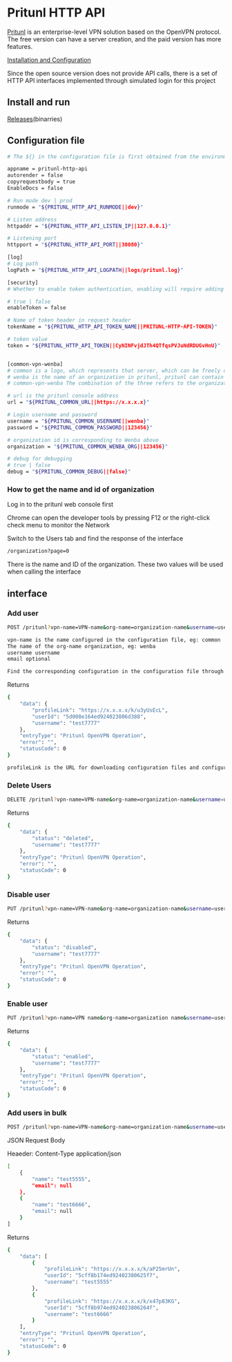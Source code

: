 # Pritunl HTTP API

[Pritunl](https://pritunl.com/) is an enterprise-level VPN solution based on the OpenVPN protocol. The free version can have a server creation, and the paid version has more features.

[Installation and Configuration](https://docs.pritunl.com/docs)

Since the open source version does not provide API calls, there is a set of HTTP API interfaces implemented through simulated login for this project

## Install and run

[Releases](https://github.com/chanyipiaomiao/pritunl-http-api/releases)(binarries)

## Configuration file

```bash
# The ${} in the configuration file is first obtained from the environment variables, and if it is not obtained, the default value will be used.

appname = pritunl-http-api
autorender = false
copyrequestbody = true
EnableDocs = false

# Run mode dev | prod
runmode = "${PRITUNL_HTTP_API_RUNMODE||dev}"

# Listen address
httpaddr = "${PRITUNL_HTTP_API_LISTEN_IP||127.0.0.1}"

# Listening port
httpport = "${PRITUNL_HTTP_API_PORT||30080}"

[log]
# Log path
logPath = "${PRITUNL_HTTP_API_LOGPATH||logs/pritunl.log}"

[security]
# Whether to enable token authentication, enabling will require adding a token header to the request header

# true | false
enableToken = false

# Name of token header in request header
tokenName = "${PRITUNL_HTTP_API_TOKEN_NAME||PRITUNL-HTTP-API-TOKEN}"

# token value
token = "${PRITUNL_HTTP_API_TOKEN||CyNINFvjdJTh4QTfqsPVJuNdRDUGvHnU}"


[common-vpn-wenba]
# common is a logo, which represents that server, which can be freely defined, for example, there are multiple pritunl servers, which will be used when adjusting the interface
# wenba is the name of an organization in pritunl, pritunl can contain multiple organizations, it will be used when adjusting the interface
# common-vpn-wenba The combination of the three refers to the organization that wants to operate that server

# url is the pritunl console address
url = "${PRITUNL_COMMON_URL||https://x.x.x.x}"

# Login username and password
username = "${PRITUNL_COMMON_USERNAME||wenba}"
password = "${PRITUNL_COMMON_PASSWORD||123456}"

# organization id is corresponding to Wenba above
organization = "${PRITUNL_COMMON_WENBA_ORG||123456}"

# debug for debugging
# true | false
debug = "${PRITUNL_COMMON_DEBUG||false}"
```

### How to get the name and id of organization

Log in to the pritunl web console first

Chrome can open the developer tools by pressing F12 or the right-click check menu to monitor the Network

Switch to the Users tab and find the response of the interface

```bash
/organization?page=0
```

There is the name and ID of the organization. These two values ​​will be used when calling the interface


## interface

### Add user

```bash
POST /pritunl?vpn-name=VPN-name&org-name=organization-name&username=username

vpn-name is the name configured in the configuration file, eg: common
The name of the org-name organization, eg: wenba
username username
email optional

Find the corresponding configuration in the configuration file through vpn-name and org-name

```

Returns

```bash
{
    "data": {
        "profileLink": "https://x.x.x.x/k/u3yUsEcL",
        "userId": "5d008e164ed924023806d388",
        "username": "test7777"
    },
    "entryType": "Pritunl OpenVPN Operation",
    "error": "",
    "statusCode": 0
}

profileLink is the URL for downloading configuration files and configuring 2-step verification
```

### Delete Users

```bash
DELETE /pritunl?vpn-name=VPN-name&org-name=organization-name&username=user-name
```

Returns

```bash
{
    "data": {
        "status": "deleted",
        "username": "test7777"
    },
    "entryType": "Pritunl OpenVPN Operation",
    "error": "",
    "statusCode": 0
}
```


### Disable user

```bash
PUT /pritunl?vpn-name=VPN-name&org-name=organization-name&username=username&status=disable

```

Returns

```bash
{
    "data": {
        "status": "disabled",
        "username": "test7777"
    },
    "entryType": "Pritunl OpenVPN Operation",
    "error": "",
    "statusCode": 0
}
```

### Enable user

```bash
PUT /pritunl?vpn-name=VPN name&org-name=organization name&username=user name&status=enable
```

Returns

```bash
{
    "data": {
        "status": "enabled",
        "username": "test7777"
    },
    "entryType": "Pritunl OpenVPN Operation",
    "error": "",
    "statusCode": 0
}
```

### Add users in bulk

```bash
POST /pritunl?vpn-name=VPN-name&org-name=organization-name&username=user-name&multi=yes
```

JSON Request Body

Heaeder: Content-Type  application/json

```bash
[
	{
		"name": "test5555",
		"email": null
	},
	{
		"name": "test6666",
		"email": null
	}
]
```

Returns

```bash
{
    "data": [
        {
            "profileLink": "https://x.x.x.x/k/aP25mrUn",
            "userId": "5cff8b174ed92402380625f7",
            "username": "test5555"
        },
        {
            "profileLink": "https://x.x.x.x/k/x47p83KG",
            "userId": "5cff8b974ed924023806264f",
            "username": "test6666"
        }
    ],
    "entryType": "Pritunl OpenVPN Operation",
    "error": "",
    "statusCode": 0
}
```
